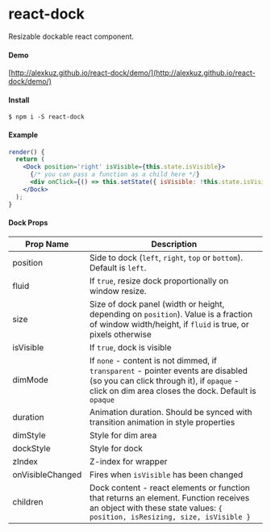 # react-dock

Resizable dockable react component.

#### Demo

[http://alexkuz.github.io/react-dock/demo/](http://alexkuz.github.io/react-dock/demo/)

#### Install

```
$ npm i -S react-dock
```

#### Example

```jsx
render() {
  return (
    <Dock position='right' isVisible={this.state.isVisible}>
      {/* you can pass a function as a child here */}
      <div onClick={() => this.setState({ isVisible: !this.state.isVisible })}>X</div>
    </Dock>
  );
}
```

#### Dock Props

| Prop Name | Description |
|-----------|-------------|
| position | Side to dock (`left`, `right`, `top` or `bottom`). Default is `left`. |
| fluid | If `true`, resize dock proportionally on window resize. |
| size | Size of dock panel (width or height, depending on `position`). Value is a fraction of window width/height, if `fluid` is true, or pixels otherwise |
| isVisible | If `true`, dock is visible |
| dimMode | If `none` - content is not dimmed, if `transparent` - pointer events are disabled (so you can click through it), if `opaque` - click on dim area closes the dock. Default is `opaque` |
| duration | Animation duration. Should be synced with transition animation in style properties |
| dimStyle | Style for dim area |
| dockStyle | Style for dock |
| zIndex | Z-index for wrapper |
| onVisibleChanged | Fires when `isVisible` has been changed |
| children | Dock content - react elements or function that returns an element. Function receives an object with these state values: `{ position, isResizing, size, isVisible }`  |
